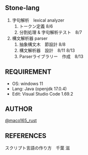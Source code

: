 ## Stone-lang
1. 字句解析　lexical analyzer
    1. トークン定義 8/6
    1. 分割処理 & 字句解析テスト　8/7
2. 構文解析器 parser
    1. 抽象構文木　節設計 8/8
    2. 構文解析器　設計　8/11 8/13
    3. Parserライブラリー　作成　8/13


## REQUIREMENT
* OS: windows 11
* Lang: Java (openjdk 17.0.4)
* Edit: Visual Studio Code 1.69.2

## AUTHOR
[@maco165_rust](https://mobile.twitter.com/maco165_rust)

## REFERENCES
スクリプト言語の作り方　千葉 滋
